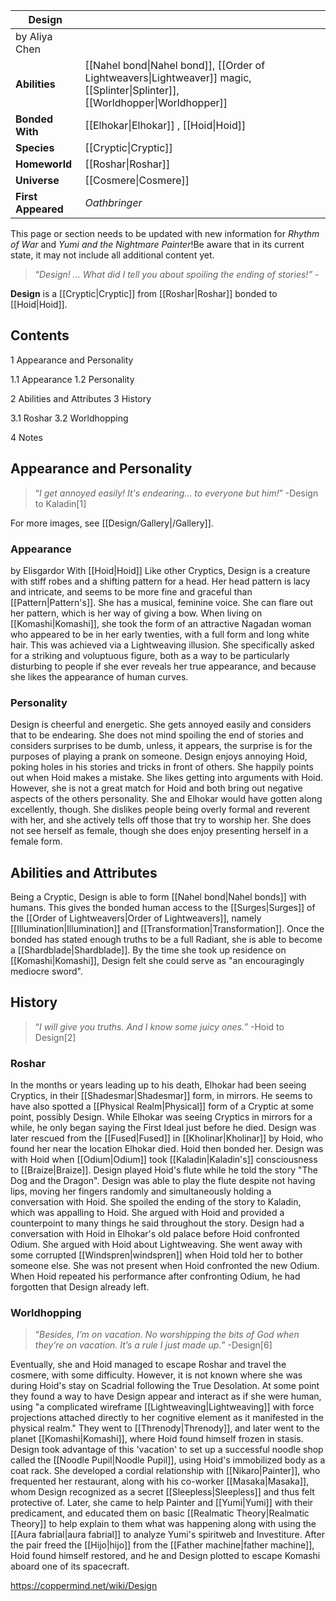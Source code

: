 | **Design**         |                                                                                                                                |
| ------------------ | ------------------------------------------------------------------------------------------------------------------------------ |
| by  Aliya Chen     |                                                                                                                                |
| **Abilities**      | [[Nahel bond\|Nahel bond]], [[Order of Lightweavers\|Lightweaver]] magic, [[Splinter\|Splinter]], [[Worldhopper\|Worldhopper]] |
| **Bonded With**    | [[Elhokar\|Elhokar]] , [[Hoid\|Hoid]]                                                                                          |
| **Species**        | [[Cryptic\|Cryptic]]                                                                                                           |
| **Homeworld**      | [[Roshar\|Roshar]]                                                                                                             |
| **Universe**       | [[Cosmere\|Cosmere]]                                                                                                           |
| **First Appeared** | *Oathbringer*                                                                                                                  |

This page or section needs to be updated with new information for *Rhythm of War* and *Yumi and the Nightmare Painter*!Be aware that in its current state, it may not include all additional content yet.

>“*Design! ... What did I tell you about spoiling the ending of stories!”*
\-


**Design** is a [[Cryptic\|Cryptic]] from [[Roshar\|Roshar]] bonded to [[Hoid\|Hoid]].

## Contents

1 Appearance and Personality

1.1 Appearance
1.2 Personality


2 Abilities and Attributes
3 History

3.1 Roshar
3.2 Worldhopping


4 Notes


## Appearance and Personality
>“*I get annoyed easily! It's endearing... to everyone but him!*”
\-Design to Kaladin[1] 

For more images, see [[Design/Gallery\|/Gallery]].
### Appearance
 by  Elisgardor  With [[Hoid\|Hoid]]
Like other Cryptics, Design is a creature with stiff robes and a shifting pattern for a head. Her head pattern is lacy and intricate, and seems to be more fine and graceful than [[Pattern\|Pattern's]]. She has a musical, feminine voice. She can flare out her pattern, which is her way of giving a bow.
When living on [[Komashi\|Komashi]], she took the form of an attractive Nagadan woman who appeared to be in her early twenties, with a full form and long white hair. This was achieved via a Lightweaving illusion. She specifically asked for a striking and voluptuous figure, both as a way to be particularly disturbing to people if she ever reveals her true appearance, and because she likes the appearance of human curves.

### Personality
Design is cheerful and energetic. She gets annoyed easily and considers that to be endearing. She does not mind spoiling the end of stories and considers surprises to be dumb, unless, it appears, the surprise is for the purposes of playing a prank on someone.
Design enjoys annoying Hoid, poking holes in his stories and tricks in front of others. She happily points out when Hoid makes a mistake. She likes getting into arguments with Hoid. However, she is not a great match for Hoid and both bring out negative aspects of the others personality. She and Elhokar would have gotten along excellently, though.
She dislikes people being overly formal and reverent with her, and she actively tells off those that try to worship her.
She does not see herself as female, though she does enjoy presenting herself in a female form.

## Abilities and Attributes
Being a Cryptic, Design is able to form [[Nahel bond\|Nahel bonds]] with humans. This gives the bonded human access to the [[Surges\|Surges]] of the [[Order of Lightweavers\|Order of Lightweavers]], namely [[Illumination\|Illumination]] and [[Transformation\|Transformation]]. Once the bonded has stated enough truths to be a full Radiant, she is able to become a [[Shardblade\|Shardblade]]. By the time she took up residence on [[Komashi\|Komashi]], Design felt she could serve as "an encouragingly mediocre sword".

## History
>“*I will give you truths. And I know some juicy ones.*”
\-Hoid to Design[2]


### Roshar
In the months or years leading up to his death, Elhokar had been seeing Cryptics, in their [[Shadesmar\|Shadesmar]] form, in mirrors. He seems to have also spotted a [[Physical Realm\|Physical]] form of a Cryptic at some point, possibly Design. While Elhokar was seeing Cryptics in mirrors for a while, he only began saying the First Ideal just before he died.
Design was later rescued from the [[Fused\|Fused]] in [[Kholinar\|Kholinar]] by Hoid, who found her near the location Elhokar died. Hoid then bonded her.
Design was with Hoid when [[Odium\|Odium]] took [[Kaladin\|Kaladin's]] consciousness to [[Braize\|Braize]]. Design played Hoid's flute while he told the story "The Dog and the Dragon". Design was able to play the flute despite not having lips, moving her fingers randomly and simultaneously holding a conversation with Hoid. She spoiled the ending of the story to Kaladin, which was appalling to Hoid. She argued with Hoid and provided a counterpoint to many things he said throughout the story.
Design had a conversation with Hoid in Elhokar's old palace before Hoid confronted Odium. She argued with Hoid about Lightweaving. She went away with some corrupted [[Windspren\|windspren]] when Hoid told her to bother someone else. She was not present when Hoid confronted the new Odium. When Hoid repeated his performance after confronting Odium, he had forgotten that Design already left.

### Worldhopping
>“*Besides, I’m on vacation. No worshipping the bits of God when they’re on vacation. It’s a rule I just made up.*”
\-Design[6]


Eventually, she and Hoid managed to escape Roshar and travel the cosmere, with some difficulty. However, it is not known where she was during Hoid's stay on Scadrial following the True Desolation. At some point they found a way to have Design appear and interact as if she were human, using "a complicated wireframe [[Lightweaving\|Lightweaving]] with force projections attached directly to her cognitive element as it manifested in the physical realm." They went to [[Threnody\|Threnody]], and later went to the planet [[Komashi\|Komashi]], where Hoid found himself frozen in stasis. Design took advantage of this 'vacation' to set up a successful noodle shop called the [[Noodle Pupil\|Noodle Pupil]], using Hoid's immobilized body as a coat rack.
She developed a cordial relationship with [[Nikaro\|Painter]], who frequented her restaurant, along with his co-worker [[Masaka\|Masaka]], whom Design recognized as a secret [[Sleepless\|Sleepless]] and thus felt protective of. Later, she came to help Painter and [[Yumi\|Yumi]] with their predicament, and educated them on basic [[Realmatic Theory\|Realmatic Theory]] to help explain to them what was happening along with using the [[Aura fabrial\|aura fabrial]] to analyze Yumi's spiritweb and Investiture. After the pair freed the [[Hijo\|hijo]] from the [[Father machine\|father machine]], Hoid found himself restored, and he and Design plotted to escape Komashi aboard one of its spacecraft.



https://coppermind.net/wiki/Design